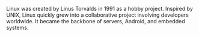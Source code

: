 Linux was created by Linus Torvalds in 1991 as a hobby project. Inspired by UNIX, Linux quickly grew into a collaborative project involving developers worldwide. It became the backbone of servers, Android, and embedded systems.